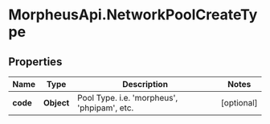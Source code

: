 # MorpheusApi.NetworkPoolCreateType

## Properties

Name | Type | Description | Notes
------------ | ------------- | ------------- | -------------
**code** | **Object** | Pool Type. i.e. &#39;morpheus&#39;, &#39;phpipam&#39;, etc. | [optional] 


